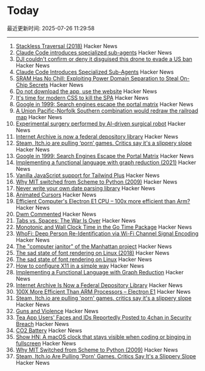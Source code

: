 # Today

最近更新时间: 2025-07-26 11:29:58

--- 
1. [Stackless Traversal (2018)](https://www.dyalog.com/blog/2018/01/stackless-traversal/) Hacker News
2. [Claude Code introduces specialized sub-agents](https://docs.anthropic.com/en/docs/claude-code/sub-agents) Hacker News
3. [DJI couldn't confirm or deny it disguised this drone to evade a US ban](https://www.theverge.com/report/714103/dji-skyrover-x1-evade-ban-amazon) Hacker News
4. [Claude Code Introduces Specialized Sub-Agents](https://docs.anthropic.com/en/docs/claude-code/sub-agents) Hacker News
5. [SRAM Has No Chill: Exploiting Power Domain Separation to Steal On-Chip Secrets](https://cacm.acm.org/research-highlights/sram-has-no-chill-exploiting-power-domain-separation-to-steal-on-chip-secrets/) Hacker News
6. [Do not download the app, use the website](https://idiallo.com/blog/dont-download-apps) Hacker News
7. [It's time for modern CSS to kill the SPA](https://www.jonoalderson.com/conjecture/its-time-for-modern-css-to-kill-the-spa/) Hacker News
8. [Google in 1999: Search engines escape the portal matrix](https://cybercultural.com/p/google-1999/) Hacker News
9. [A Union Pacific-Norfolk Southern combination would redraw the railroad map](https://www.trains.com/trn/news-reviews/news-wire/a-union-pacific-norfolk-southern-combination-would-redraw-the-railroad-map/) Hacker News
10. [Experimental surgery performed by AI-driven surgical robot](https://arstechnica.com/science/2025/07/experimental-surgery-performed-by-ai-driven-surgical-robot/) Hacker News
11. [Internet Archive is now a federal depository library](https://www.kqed.org/news/12049420/sf-based-internet-archive-is-now-a-federal-depository-library-what-does-that-mean) Hacker News
12. [Steam, Itch.io are pulling ‘porn’ games. Critics say it's a slippery slope](https://www.wired.com/story/steam-itchio-are-pulling-porn-games-censorship/) Hacker News
13. [Google in 1999: Search Engines Escape the Portal Matrix](https://cybercultural.com/p/google-1999/) Hacker News
14. [Implementing a functional language with graph reduction (2021)](https://thma.github.io/posts/2021-12-27-Implementing-a-functional-language-with-Graph-Reduction.html) Hacker News
15. [Vanilla JavaScript support for Tailwind Plus](https://tailwindcss.com/blog/vanilla-js-support-for-tailwind-plus) Hacker News
16. [Why MIT switched from Scheme to Python (2009)](https://www.wisdomandwonder.com/link/2110/why-mit-switched-from-scheme-to-python) Hacker News
17. [Never write your own date parsing library](https://www.zachleat.com/web/adventures-in-date-parsing/) Hacker News
18. [Animated Cursors](https://tattoy.sh/news/animated-cursors/) Hacker News
19. [Efficient Computer's Electron E1 CPU – 100x more efficient than Arm?](https://morethanmoore.substack.com/p/efficient-computers-electron-e1-cpu) Hacker News
20. [Dwm Commented](https://github.com/bakkeby/dwm-commented) Hacker News
21. [Tabs vs. Spaces: The War Is Over](https://xn--gckvb8fzb.com/tabs-vs-spaces-the-war-is-over/) Hacker News
22. [Monotonic and Wall Clock Time in the Go Time Package](https://victoriametrics.com/blog/go-time-monotonic-wall-clock/index.html) Hacker News
23. [WhoFi: Deep Person Re-Identification via Wi-Fi Channel Signal Encoding](https://arxiv.org/abs/2507.12869) Hacker News
24. [The "computer janitor" of the Manhattan project](https://www.allaboutcircuits.com/news/richard-hamming-the-computer-janitor-of-the-manhattan-project/) Hacker News
25. [The sad state of font rendering on Linux (2018)](https://pandasauce.org/post/linux-fonts/) Hacker News
26. [The sad state of font rendering on Linux](https://pandasauce.org/post/linux-fonts/) Hacker News
27. [How to configure X11 in a simple way](https://eugene-andrienko.com/en/it/2025/07/24/x11-configuration-simple.html) Hacker News
28. [Implementing a Functional Language with Graph Reduction](https://thma.github.io/posts/2021-12-27-Implementing-a-functional-language-with-Graph-Reduction.html) Hacker News
29. [Internet Archive Is Now a Federal Depository Library](https://www.kqed.org/news/12049420/sf-based-internet-archive-is-now-a-federal-depository-library-what-does-that-mean) Hacker News
30. [100X More Efficient Than ARM Processors – Electron E1](https://morethanmoore.substack.com/p/efficient-computers-electron-e1-cpu) Hacker News
31. [Steam, Itch.io are pulling 'porn' games. critics say it's a slippery slope](https://www.wired.com/story/steam-itchio-are-pulling-porn-games-censorship/) Hacker News
32. [Guns and Violence](https://rajivsethi.substack.com/p/guns-violence) Hacker News
33. [Tea App Users' Faces and IDs Reportedly Posted to 4chan in Security Breach](https://www.cnet.com/tech/services-and-software/tea-app-users-faces-and-ids-reportedly-posted-to-4chan-in-security-breach/) Hacker News
34. [CO2 Battery](https://energydome.com/co2-battery/) Hacker News
35. [Show HN: A macOS clock that stays visible when coding or binging in fullscreen](https://cornertime.app/en) Hacker News
36. [Why MIT Switched from Scheme to Python (2009)](https://www.wisdomandwonder.com/link/2110/why-mit-switched-from-scheme-to-python) Hacker News
37. [Steam, Itch.io Are Pulling 'Porn' Games. Critics Say It's a Slippery Slope](https://www.wired.com/story/steam-itchio-are-pulling-porn-games-censorship/) Hacker News
